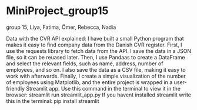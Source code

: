 # MiniProject_group15
group 15, Liya, Fatima, Ömer, Rebecca, Nadia

Data with the CVR API explained:
I have built a small Python program that makes it easy to find company data from the Danish CVR register. First, I use the requests library to fetch data from the API. I save the data in a JSON file, so it can be reuased later. Then, I use Pandaas to create a DataFrame and select the relevant fields, such as name, address, number of employees, and so on. I also save the data as a CSV file, making it easy to work with afterwards. Finally, I create a simple visualization of the number of employees using Matplotlib, and the entire project is wrapped in a user-friendly Streamlit app.
Use this command in the terminal to view it in the browser: streamlit run streamlit_app.py
If you havent installed streamlit write this in the terminal: pip install streamlit

